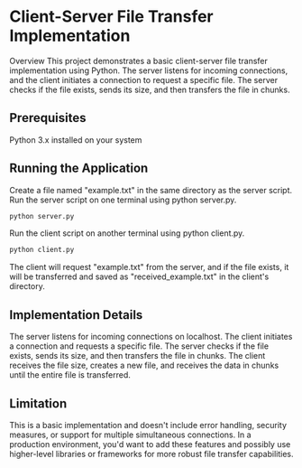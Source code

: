 # Client-Server File Transfer Implementation
Overview
This project demonstrates a basic client-server file transfer implementation using Python. The server listens for incoming connections, and the client initiates a connection to request a specific file. The server checks if the file exists, sends its size, and then transfers the file in chunks.

## Prerequisites
Python 3.x installed on your system

## Running the Application
Create a file named "example.txt" in the same directory as the server script.
Run the server script on one terminal using python server.py.
```bash
python server.py
 ```
 Run the client script on another terminal using python client.py.
```bash
python client.py
```
The client will request "example.txt" from the server, and if the file exists, it will be transferred and saved as "received_example.txt" in the client's directory.

## Implementation Details
The server listens for incoming connections on localhost.
The client initiates a connection and requests a specific file.
The server checks if the file exists, sends its size, and then transfers the file in chunks.
The client receives the file size, creates a new file, and receives the data in chunks until the entire file is transferred.

## Limitation

This is a basic implementation and doesn't include error handling, security measures, or support for multiple simultaneous connections.
In a production environment, you'd want to add these features and possibly use higher-level libraries or frameworks for more robust file transfer capabilities.
